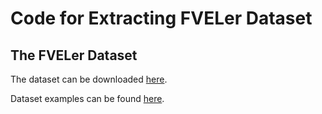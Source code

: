 # Code for Extracting FVELer Dataset

## The FVELer Dataset
The dataset can be downloaded [here]().

Dataset examples can be found [here](). 


<!-- ## Code Use -->

